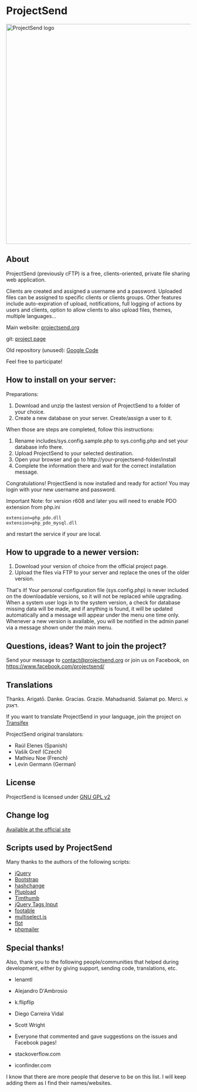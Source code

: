 # ProjectSend

<img align="center" src="http://projectsend.org/projectsend-logo.png" alt="ProjectSend logo" width="600"/>

## About
ProjectSend (previously cFTP) is a free, clients-oriented, private file sharing web application.

Clients are created and assigned a username and a password.
Uploaded files can be assigned to specific clients or clients groups.
Other features include auto-expiration of upload, notifications, full logging of actions by users and clients, option to allow clients to also upload files, themes, multiple languages...

Main website: [projectsend.org](http://www.projectsend.org)

git: [project page](https://github.com/ignacionelson/ProjectSend)

Old repository (unused): [Google Code](http://code.google.com/p/clients-oriented-ftp)

Feel free to participate!

## How to install on your server:

Preparations:
1. Download and unzip the lastest version of ProjectSend to a folder of your choice.
2. Create a new database on your server. Create/assign a user to it.

When those are steps are completed, follow this instructions:
1. Rename includes/sys.config.sample.php to sys.config.php and set your database info there.
2. Upload ProjectSend to your selected destination.
3. Open your browser and go to http://your-projectsend-folder/install
4. Complete the information there and wait for the correct installation message.

Congratulations! ProjectSend is now installed and ready for action!
You may login with your new username and password.

Important Note: for version r608 and later you will need to enable PDO extension from php.ini

```
extension=php_pdo.dll
extension=php_pdo_mysql.dll
```

and restart the service if your are local.

## How to upgrade to a newer version:

1. Download your version of choice from the official project page.
2. Upload the files via FTP to your server and replace the ones of the older version.

That's it!
Your personal configuration file (sys.config.php) is never included on the downloadable versions, so it will not be replaced while upgrading.
When a system user logs in to the system version, a check for database missing data will be made, and if anything is found, it will be updated automatically and a message will appear under the menu one time only.
Whenever a new version is available, you will be notified in the admin panel via a message shown under the main menu.

## Questions, ideas? Want to join the project?
Send your message to contact@projectsend.org or join us on Facebook, on https://www.facebook.com/projectsend/

## Translations

Thanks. Arigatō. Danke. Gracias. Grazie. Mahadsanid. Salamat po. Merci. אַ דאַנק.

If you want to translate ProjectSend in your language, join the project on [Transifex](https://www.transifex.com/projects/p/projectsend)

ProjectSend original translators:

- Raúl Elenes (Spanish)
- Vašík Greif (Czech)
- Mathieu Noe (French)
- Levin Germann (German)

## License
ProjectSend is licensed under [GNU GPL v2](http://www.gnu.org/licenses/old-licenses/gpl-2.0.html)

## Change log
[Available at the official site](http://www.projectsend.org/change-log/)


## Scripts used by ProjectSend

Many thanks to the authors of the following scripts:

- [jQuery](http://www.jquery.com/)
- [Bootstrap](http://getbootstrap.com/)
- [hashchange](http://benalman.com/projects/jquery-hashchange-plugin/)
- [Plupload](http://www.plupload.com/)
- [Timthumb](http://code.google.com/p/timthumb)
- [jQuery Tags Input](https://github.com/xoxco/jQuery-Tags-Input)
- [footable](https://github.com/bradvin/FooTable)
- [multiselect.js](http://loudev.com)
- [flot](https://github.com/flot/flot)
- [phpmailer](http://phpmailer.worxware.com)

## Special thanks!
Also, thank you to the following people/communities that helped during development, either by giving support, sending code, translations, etc.

- lenamtl
- Alejandro D'Ambrosio
- k.flipflip
- Diego Carreira Vidal
- Scott Wright
- Everyone that commented and gave suggestions on the issues and Facebook pages!

- stackoverflow.com
- iconfinder.com

I know that there are more people that deserve to be on this list. I will keep adding them as I find their names/websites.
